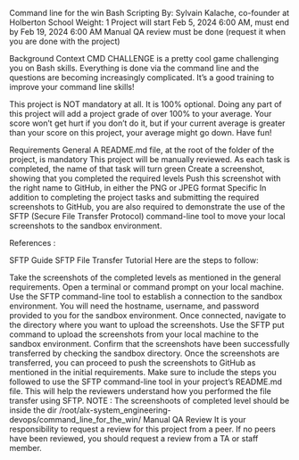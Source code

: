 Command line for the win
Bash
Scripting
 By: Sylvain Kalache, co-founder at Holberton School
 Weight: 1
 Project will start Feb 5, 2024 6:00 AM, must end by Feb 19, 2024 6:00 AM
 Manual QA review must be done (request it when you are done with the project)


Background Context
CMD CHALLENGE is a pretty cool game challenging you on Bash skills. Everything is done via the command line and the questions are becoming increasingly complicated. It’s a good training to improve your command line skills!

This project is NOT mandatory at all. It is 100% optional. Doing any part of this project will add a project grade of over 100% to your average. Your score won’t get hurt if you don’t do it, but if your current average is greater than your score on this project, your average might go down. Have fun!

Requirements
General
A README.md file, at the root of the folder of the project, is mandatory
This project will be manually reviewed.
As each task is completed, the name of that task will turn green
Create a screenshot, showing that you completed the required levels
Push this screenshot with the right name to GitHub, in either the PNG or JPEG format
Specific
In addition to completing the project tasks and submitting the required screenshots to GitHub, you are also required to demonstrate the use of the SFTP (Secure File Transfer Protocol) command-line tool to move your local screenshots to the sandbox environment.

References :

SFTP Guide
SFTP File Transfer Tutorial
Here are the steps to follow:

Take the screenshots of the completed levels as mentioned in the general requirements.
Open a terminal or command prompt on your local machine.
Use the SFTP command-line tool to establish a connection to the sandbox environment. You will need the hostname, username, and password provided to you for the sandbox environment.
Once connected, navigate to the directory where you want to upload the screenshots.
Use the SFTP put command to upload the screenshots from your local machine to the sandbox environment.
Confirm that the screenshots have been successfully transferred by checking the sandbox directory.
Once the screenshots are transferred, you can proceed to push the screenshots to GitHub as mentioned in the initial requirements.
Make sure to include the steps you followed to use the SFTP command-line tool in your project’s README.md file. This will help the reviewers understand how you performed the file transfer using SFTP.
NOTE :
The screenshoots of completed level should be inside the dir /root/alx-system_engineering-devops/command_line_for_the_win/
Manual QA Review
It is your responsibility to request a review for this project from a peer. If no peers have been reviewed, you should request a review from a TA or staff member.
